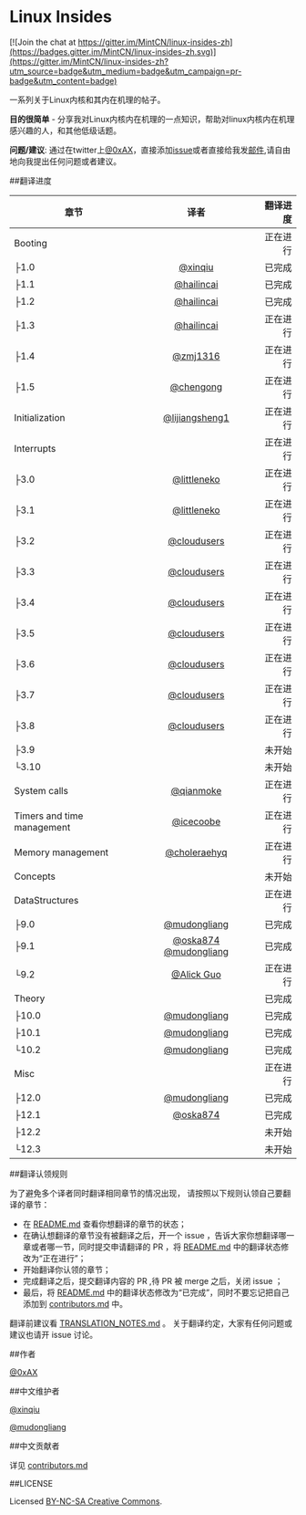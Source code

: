 Linux Insides
===============

[![Join the chat at https://gitter.im/MintCN/linux-insides-zh](https://badges.gitter.im/MintCN/linux-insides-zh.svg)](https://gitter.im/MintCN/linux-insides-zh?utm_source=badge&utm_medium=badge&utm_campaign=pr-badge&utm_content=badge)

一系列关于Linux内核和其内在机理的帖子。

**目的很简单** - 分享我对Linux内核内在机理的一点知识，帮助对linux内核内在机理感兴趣的人，和其他低级话题。

**问题/建议**: 通过在twitter上[@0xAX](https://twitter.com/0xAX)，直接添加[issue](https://github.com/0xAX/linux-insides/issues/new)或者直接给我发[邮件](mailto:anotherworldofworld@gmail.com),请自由地向我提出任何问题或者建议。


##翻译进度

| 章节|译者|翻译进度|
| ------------- |:-------------:| -----:|
|Booting||正在进行|
|├1.0|[@xinqiu](https://github.com/xinqiu)|已完成|
|├1.1|[@hailincai](https://github.com/hailincai)|已完成|
|├1.2|[@hailincai](https://github.com/hailincai)|已完成|
|├1.3|[@hailincai](https://github.com/hailincai)|正在进行|
|├1.4|[@zmj1316](https://github.com/zmj1316)|正在进行|
|├1.5|[@chengong](https://github.com/chengong)|正在进行|
|Initialization|[@lijiangsheng1](https://github.com/lijiangsheng1)|正在进行|
|Interrupts||正在进行|
|├3.0|[@littleneko](https://github.com/littleneko)|正在进行|
|├3.1|[@littleneko](https://github.com/littleneko)|正在进行|
|├3.2|[@cloudusers](https://github.com/cloudusers)|正在进行|
|├3.3|[@cloudusers](https://github.com/cloudusers)|正在进行|
|├3.4|[@cloudusers](https://github.com/cloudusers)|正在进行|
|├3.5|[@cloudusers](https://github.com/cloudusers)|正在进行|
|├3.6|[@cloudusers](https://github.com/cloudusers)|正在进行|
|├3.7|[@cloudusers](https://github.com/cloudusers)|正在进行|
|├3.8|[@cloudusers](https://github.com/cloudusers)|正在进行|
|├3.9||未开始|
|└3.10||未开始|
|System calls|[@qianmoke](https://github.com/qianmoke)|正在进行|
|Timers and time management|[@icecoobe](https://github.com/icecoobe)|正在进行|
|Memory management|[@choleraehyq](https://github.com/choleraehyq)|正在进行|
|Concepts||未开始|
|DataStructures||正在进行|
|├9.0|[@mudongliang](https://github.com/mudongliang)|已完成|
|├9.1|[@oska874](http://github.com/oska874) [@mudongliang](https://github.com/mudongliang)|已完成|
|└9.2|[@Alick Guo](https://github.com/a1ickgu0)|正在进行|
|Theory||已完成|
|├10.0|[@mudongliang](https://github.com/mudongliang)|已完成|
|├10.1|[@mudongliang](https://github.com/mudongliang)|已完成|
|└10.2|[@mudongliang](https://github.com/mudongliang)|已完成|
|Misc||正在进行|
|├12.0|[@mudongliang](https://github.com/mudongliang)|已完成|
|├12.1|[@oska874](https://github.com/oska874)|已完成|
|├12.2||未开始|
|└12.3||未开始|

##翻译认领规则

为了避免多个译者同时翻译相同章节的情况出现， 请按照以下规则认领自己要翻译的章节：

* 在 [README.md](https://github.com/MintCN/linux-insides-zh/blob/master/README.md) 查看你想翻译的章节的状态；
* 在确认想翻译的章节没有被翻译之后，开一个 issue ，告诉大家你想翻译哪一章或者哪一节，同时提交申请翻译的 PR ，将 [README.md](https://github.com/MintCN/linux-insides-zh/blob/master/README.md) 中的翻译状态修改为“正在进行”；
* 开始翻译你认领的章节；
* 完成翻译之后，提交翻译内容的 PR ,待 PR 被 merge 之后，关闭 issue ；
* 最后，将 [README.md](https://github.com/MintCN/linux-insides-zh/blob/master/README.md) 中的翻译状态修改为“已完成”，同时不要忘记把自己添加到 [contributors.md](https://github.com/MintCN/linux-insides-zh/blob/master/contributors.md) 中。

翻译前建议看 [TRANSLATION_NOTES.md](https://github.com/MintCN/linux-insides-zh/blob/master/TRANSLATION_NOTES.md) 。 关于翻译约定，大家有任何问题或建议也请开 issue 讨论。



##作者

[@0xAX](https://twitter.com/0xAX)


##中文维护者

[@xinqiu](https://github.com/xinqiu)

[@mudongliang](https://github.com/mudongliang)

##中文贡献者

详见 [contributors.md](https://github.com/MintCN/linux-insides-zh/blob/master/contributors.md)


##LICENSE

Licensed [BY-NC-SA Creative Commons](http://creativecommons.org/licenses/by-nc-sa/4.0/).

